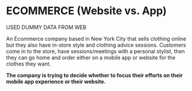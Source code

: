 # ECOMMERCE (Website vs. App) 
USED DUMMY DATA FROM WEB


An Ecommerce company based in New York City that sells clothing online but they also have in-store style and clothing advice sessions. Customers come in to the store, have sessions/meetings with a personal stylist, then they can go home and order either on a mobile app or website for the clothes they want.

**The company is trying to decide whether to focus their efforts on their mobile app experience or their website.**
